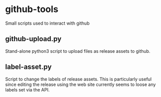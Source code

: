 github-tools
============

Small scripts used to interact with github

github-upload.py
----------------

Stand-alone python3 script to upload files as release assets to github.

label-asset.py
----------------

Script to change the labels of release assets.
This is particularly useful since editing the release using the web site
currently seems to loose any labels set via the API.
